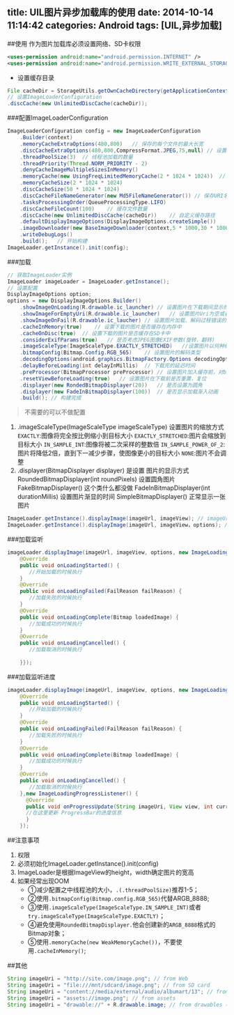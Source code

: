 title: UIL图片异步加载库的使用
date: 2014-10-14 11:14:42
categories: Android
tags: [UIL,异步加载]
---
<!--more-->
##使用
作为图片加载库必须设置网络、SD卡权限
```xml
<uses-permission android:name="android.permission.INTERNET" />  
<uses-permission android:name="android.permission.WRITE_EXTERNAL_STORAGE" />  
```
- 设置缓存目录
```java
File cacheDir = StorageUtils.getOwnCacheDirectory(getApplicationContext(),"imageloader/Cache");
// 设置ImageLoaderConfiguration
.discCache(new UnlimitedDiscCache(cacheDir));
```

###配置ImageLoaderConfiguration
```java
ImageLoaderConfiguration config = new ImageLoaderConfiguration
	.Builder(context)
	.memoryCacheExtraOptions(480,800)	// 保存的每个文件的最大长宽
	.discCacheExtraOptions(480,800,CompressFormat.JPEG,75,null)	// 设置详细信息，最好不要设置
	.threadPoolSize(3)	// 线程池加载的数量
	.threadPriority(Thread.NORM_PRIORITY - 2)
	.denyCacheImageMultipleSizesInMemory()
	.memoryCache(new UsingFreqLimitedMemoryCache(2 * 1024 * 1024))	// 缓存，可以自己实现
	.memoryCacheSize(2 * 1024 * 1024)
	.discCacheSize(50 * 1024 * 1024)
	.discCacheFileNameGenerator(new Md5FileNameGenerator())	// 保存URI名称用MD5加密 可以使用HashCodeFileNameGenerator
	.tasksProcessingOrder(QueueProcessingType.LIFO)
	.discCacheFileCount(100)	// 缓存文件数量
	.discCache(new UnlimitedDiscCache(cacheDir))	// 自定义缓存路径
	.defaultDisplayImageOptions(DisplayImageOptions.createSimple())	
	.imageDownloader(new BaseImageDownloader(context,5 * 1000,30 * 1000))	// 连接超时5s，读取超时30s
	.writeDebugLogs()
	.build();	// 开始构建
ImageLoader.getInstance().init(config);	
```

###加载
```java
// 获取ImageLoader实例
ImageLoader imageLoader = ImageLoader.getInstance();
// 设置配置
DisplayImageOptions option;
options = new DisplayImageOptions.Builder()
	.showImageOnLoading(R.drawable.ic_launcher)	// 设置图片在下载期间显示的图片
	.showImageForEmptyUri(R.drawable.ic_launcher)	// 设置图片Uri为空或者是错误的时候显示的图片
	.showImageOnFail(R.drawable.ic_laucher)	// 设置图片加载、解码过程错误的时候显示的图片
	.cacheInMemory(true)	// 设置下载的图片是否缓存在内存中
	.cacheOnDisc(true)	// 设置下载的图片是否缓存在SD卡中
	.considerExifParams(true)	// 是否考虑JPEG图像EXIF参数(旋转、翻转)
	.imageScaleType(ImageScaleType.EXACTLY_STRETCHED)	//设置图片以何种编码方式显示
	.bitmapConfig(Bitmap.Config.RGB_565)	// 设置图片的解码类型
	.decodingOptions(android.graphics.BitmapFactory.Options decodingOptions)	// 设置图片的解码配置
	.delayBeforeLoading(int delayInMillis)	// 下载完的延迟时间
	.preProcessor(BitmapProcessor preProcessor)	// 设置图片加入缓存前，对bitmap进行设置
	.resetViewBeforeLoading(true)	// 设置图片在下载前是否重置，复位
	.displayer(new RondedBitmapDisplayer(20))	// 是否设置为圆角
	.displayer(new FadeInBitmapDisplayer(100))	// 是否显示加载渐入动画
	.build(); // 构建完成
```
> 不需要的可以不做配置

1. .imageScaleType(ImageScaleType imageScaleType)	设置图片的缩放方式
	`EXACTLY`:图像将完全按比例缩小到目标大小
	`EXACTLY_STRETCHED`:图片会缩放到目标大小
	`IN_SAMPLE_INT`:图像将被二次采样的整数倍
	`IN_SAMPLE_POWER_OF_2`:图片将降低2倍，直到下一减少步骤，使图像更小的目标大小
	`NONE`:图片不会调整
2. .displayer(BitmapDisplayer displayer)   是设置 图片的显示方式
	RoundedBitmapDisplayer(int roundPixels) 设置圆角图片
	FakeBitmapDisplayer() 这个类什么都没做
	FadeInBitmapDisplayer(int durationMillis) 设置图片渐显的时间 
	SimpleBitmapDisplayer() 正常显示一张图片　　
```java
ImageLoader.getInstance().displayImage(imageUrl, imageView); // imageUrl代表图片的URL地址，imageView代表承载图片的IMAGEVIEW控件  
ImageLoader.getInstance().displayImage(imageUrl, imageView，options); // imageUrl代表图片的URL地址，imageView代表承载图片的IMAGEVIEW控件 ， options代表DisplayImageOptions配置文件  
```

###加载监听
```java
imageLoader.displayImage(imageUrl, imageView, options, new ImageLoadingListener() {  
    @Override  
    public void onLoadingStarted() {  
       //开始加载的时候执行  
    }  
    @Override  
    public void onLoadingFailed(FailReason failReason) {        
       //加载失败的时候执行  
    }   
    @Override   
    public void onLoadingComplete(Bitmap loadedImage) {  
       //加载成功的时候执行  
    }   
    @Override   
    public void onLoadingCancelled() {  
       //加载取消的时候执行  
  
    }});  
```

###加载监听进度
```java
imageLoader.displayImage(imageUrl, imageView, options, new ImageLoadingListener() {  
    @Override  
    public void onLoadingStarted() {  
       //开始加载的时候执行  
    }  
    @Override  
    public void onLoadingFailed(FailReason failReason) {        
       //加载失败的时候执行  
    }      
    @Override      
    public void onLoadingComplete(Bitmap loadedImage) {  
       //加载成功的时候执行  
    }      
    @Override      
    public void onLoadingCancelled() {  
       //加载取消的时候执行  
    },new ImageLoadingProgressListener() {        
      @Override  
      public void onProgressUpdate(String imageUri, View view, int current,int total) {     
      //在这里更新 ProgressBar的进度信息  
      }  
    });  
```

##注意事项
1. 权限
2. 必须初始化ImageLoader.getInstance().init(config)
3. ImageLoader是根据ImageView的height，width确定图片的宽高
4. 如果经常出现OOM
	- ①减少配置之中线程池的大小，`.(.threadPoolSize)`推荐1-5；
   	- ②使用`.bitmapConfig(Bitmap.config.RGB_565)`代替ARGB_8888;
    - ③使用`.imageScaleType(ImageScaleType.IN_SAMPLE_INT)`或者`try.imageScaleType(ImageScaleType.EXACTLY)`；
   	- ④避免使用`RoundedBitmapDisplayer.`他会创建新的`ARGB_8888`格式的Bitmap对象；
   	- ⑤使用`.memoryCache(new WeakMemoryCache())`，不要使用`.cacheInMemory()`;

##其他
```java
String imageUri = "http://site.com/image.png"; // from Web  
String imageUri = "file:///mnt/sdcard/image.png"; // from SD card  
String imageUri = "content://media/external/audio/albumart/13"; // from content provider  
String imageUri = "assets://image.png"; // from assets  
String imageUri = "drawable://" + R.drawable.image; // from drawables (only images, non-9patch)  
```